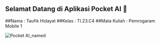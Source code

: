 ## Selamat Datang di Aplikasi Pocket AI 👋
 
##Nama        : Taufik Hidayat
##Kelas       : TI.23.C4
##Mata Kuliah : Pemrogaram Mobile 1

![Pocket AI_named](https://github.com/user-attachments/assets/ed3d6883-2264-4bf7-8dcf-990c1c2f845d)

